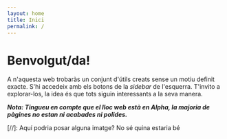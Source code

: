 ```yaml
---
layout: home
title: Inici
permalink: /
---
```


# Benvolgut/da!


A n'aquesta web trobaràs un conjunt d'útils creats sense un motiu definit exacte.
S'hi accedeix amb els botons de la _sidebar_ de l'esquerra. T'invito a explorar-los, la idea és que tots siguin interessants a la seva manera.


_**Nota: Tingueu en compte que el lloc web està en Alpha, la majoria de pàgines no estan ni acabades ni polides.**_

[//]: Aquí podria posar alguna imatge? No sé quina estaria bé
